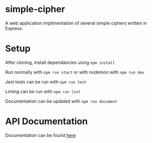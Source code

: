 # simple-cipher
A web application implimentation of several simple ciphers written in Express. 

# Setup

After cloning, install dependancies using `npm install`

Run normally with `npm run start` or with nodemon with `npm run dev`

Jest tests can be run with `npm run test`

Linting can be run with `npm run lint`

Documentation can be updated with `npm run document`

# API Documentation

Documentation can be found [here](doc/index.html)